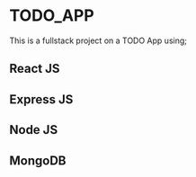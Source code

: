 # TODO_APP

This is a fullstack project on a TODO App using;

## React JS
## Express JS
## Node JS
## MongoDB
